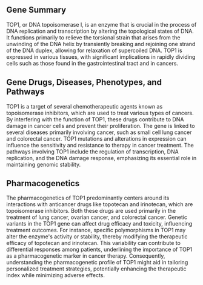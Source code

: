## Gene Summary
TOP1, or DNA topoisomerase I, is an enzyme that is crucial in the process of DNA replication and transcription by altering the topological states of DNA. It functions primarily to relieve the torsional strain that arises from the unwinding of the DNA helix by transiently breaking and rejoining one strand of the DNA duplex, allowing for relaxation of supercoiled DNA. TOP1 is expressed in various tissues, with significant implications in rapidly dividing cells such as those found in the gastrointestinal tract and in cancers.

## Gene Drugs, Diseases, Phenotypes, and Pathways
TOP1 is a target of several chemotherapeutic agents known as topoisomerase inhibitors, which are used to treat various types of cancers. By interfering with the function of TOP1, these drugs contribute to DNA damage in cancer cells and prevent their proliferation. The gene is linked to several diseases primarily involving cancer, such as small cell lung cancer and colorectal cancer. TOP1 mutations and alterations in expression can influence the sensitivity and resistance to therapy in cancer treatment. The pathways involving TOP1 include the regulation of transcription, DNA replication, and the DNA damage response, emphasizing its essential role in maintaining genomic stability.

## Pharmacogenetics
The pharmacogenetics of TOP1 predominantly centers around its interactions with anticancer drugs like topotecan and irinotecan, which are topoisomerase inhibitors. Both these drugs are used primarily in the treatment of lung cancer, ovarian cancer, and colorectal cancer. Genetic variants in the TOP1 gene can affect drug efficacy and toxicity, influencing treatment outcomes. For instance, specific polymorphisms in TOP1 may alter the enzyme's activity or stability, thereby modifying the therapeutic efficacy of topotecan and irinotecan. This variability can contribute to differential responses among patients, underlining the importance of TOP1 as a pharmacogenetic marker in cancer therapy. Consequently, understanding the pharmacogenetic profile of TOP1 might aid in tailoring personalized treatment strategies, potentially enhancing the therapeutic index while minimizing adverse effects.